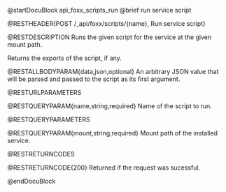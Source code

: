 @startDocuBlock api_foxx_scripts_run
@brief run service script

@RESTHEADER{POST /_api/foxx/scripts/{name}, Run service script}

@RESTDESCRIPTION
Runs the given script for the service at the given mount path.

Returns the exports of the script, if any.

@RESTALLBODYPARAM{data,json,optional}
An arbitrary JSON value that will be parsed and passed to the
script as its first argument.

@RESTURLPARAMETERS

@RESTQUERYPARAM{name,string,required}
Name of the script to run.

@RESTQUERYPARAMETERS

@RESTQUERYPARAM{mount,string,required}
Mount path of the installed service.

@RESTRETURNCODES

@RESTRETURNCODE{200}
Returned if the request was sucessful.

@endDocuBlock
